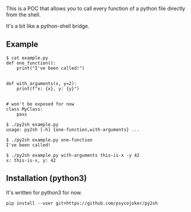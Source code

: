 This is a POC that allows you to call every function of a python file directly
from the shell.

It's a bit like a python-shell bridge.

Example
-------

```
$ cat example.py
def one_function():
    print("I've been called!")


def with_arguments(x, y=2):
    print(f"x: {x}, y: {y}")


# won't be exposed for now
class MyClass:
    pass

$ ./py2sh example.py 
usage: py2sh [-h] {one-function,with-arguments} ...

$ ./py2sh example.py one-function 
I've been called!

$ ./py2sh example.py with-arguments this-is-x -y 42
x: this-is-x, y: 42
```

Installation (python3)
----------------------

It's written for python3 for now.

```
pip install --user git+https://github.com/psycojoker/py2sh
```
